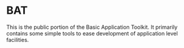 # BAT

This is the public portion of the Basic Application Toolkit. It
primarily contains some simple tools to ease development of application
level facilities.
